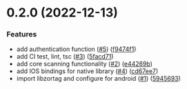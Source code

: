 

# 0.2.0 (2022-12-13)


### Features

* add authentication function ([#5](https://github.com/ZKLadder/tirl-validator/issues/5)) ([f9474f1](https://github.com/ZKLadder/tirl-validator/commit/f9474f106b8fdfc4b0a4604e1827e5455d3bca69))
* add CI test, lint, tsc ([#3](https://github.com/ZKLadder/tirl-validator/issues/3)) ([5facd71](https://github.com/ZKLadder/tirl-validator/commit/5facd71a3bedc344414f6df3d1a6ca337116ddc5))
* add core scanning functionality ([#2](https://github.com/ZKLadder/tirl-validator/issues/2)) ([e44269b](https://github.com/ZKLadder/tirl-validator/commit/e44269b2d2d38f86173355544c69590f066118ae))
* add IOS bindings for native library ([#4](https://github.com/ZKLadder/tirl-validator/issues/4)) ([cd67ee7](https://github.com/ZKLadder/tirl-validator/commit/cd67ee719b0e8aaa284e73c68af0e6c0f6bf3558))
* import libzortag and configure for android ([#1](https://github.com/ZKLadder/tirl-validator/issues/1)) ([5945693](https://github.com/ZKLadder/tirl-validator/commit/5945693c986c1ea9bfdcc69ae6c6cbb9a39b0860))